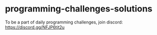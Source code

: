 # programming-challenges-solutions 

To be a part of daily programming challenges, join discord: https://discord.gg/NFJP6tjt2u
